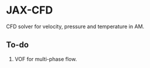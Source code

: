 # JAX-CFD

CFD solver for velocity, pressure and temperature in AM.

## To-do

1. VOF for multi-phase flow.
